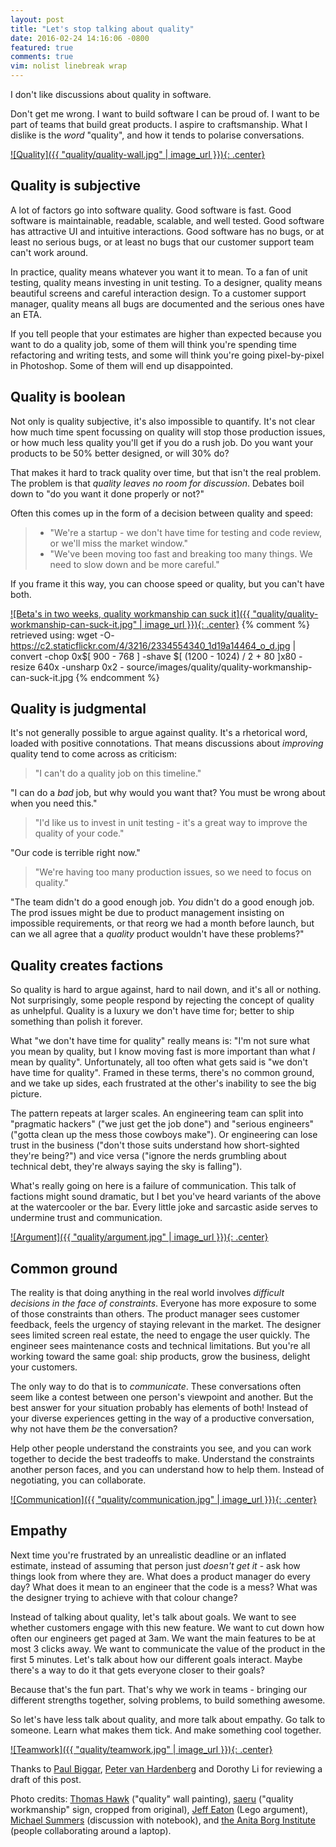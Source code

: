 ```yaml
---
layout: post
title: "Let's stop talking about quality"
date: 2016-02-24 14:16:06 -0800
featured: true
comments: true
vim: nolist linebreak wrap
---
```


I don't like discussions about quality in software.

Don't get me wrong.  I want to build software I can be proud of.  I want to be part of teams that build great products.  I aspire to craftsmanship.  What I dislike is the *word* "quality", and how it tends to polarise conversations.

[![Quality]({{ "quality/quality-wall.jpg" | image_url }}){: .center}](https://www.flickr.com/photos/thomashawk/16564397826)

## Quality is subjective

A lot of factors go into software quality.  Good software is fast.  Good software is maintainable, readable, scalable, and well tested.  Good software has attractive UI and intuitive interactions.  Good software has no bugs, or at least no serious bugs, or at least no bugs that our customer support team can't work around.

In practice, quality means whatever you want it to mean.  To a fan of unit testing, quality means investing in unit testing.  To a designer, quality means beautiful screens and careful interaction design.  To a customer support manager, quality means all bugs are documented and the serious ones have an ETA.

If you tell people that your estimates are higher than expected because you want to do a quality job, some of them will think you're spending time refactoring and writing tests, and some will think you're going pixel-by-pixel in Photoshop.  Some of them will end up disappointed.

<!-- more -->

## Quality is boolean

Not only is quality subjective, it's also impossible to quantify.  It's not clear how much time spent focussing on quality will stop those production issues, or how much less quality you'll get if you do a rush job.  Do you want your products to be 50% better designed, or will 30% do?

That makes it hard to track quality over time, but that isn't the real problem.  The problem is that *quality leaves no room for discussion*.  Debates boil down to "do you want it done properly or not?"

Often this comes up in the form of a decision between quality and speed:

> * "We're a startup - we don't have time for testing and code review, or we'll miss the market window."
> * "We've been moving too fast and breaking too many things.  We need to slow down and be more careful."

If you frame it this way, you can choose speed or quality, but you can't have both.

[![Beta's in two weeks, quality workmanship can suck it]({{ "quality/quality-workmanship-can-suck-it.jpg" | image_url }}){: .center}](https://www.flickr.com/photos/saeru/2334554340)
{% comment %}
retrieved using:
wget -O- https://c2.staticflickr.com/4/3216/2334554340_1d19a14464_o_d.jpg | convert -chop 0x$[ 900 - 768 ] -shave $[ (1200 - 1024) / 2 + 80 ]x80 -resize 640x -unsharp 0x2 - source/images/quality/quality-workmanship-can-suck-it.jpg
{% endcomment %}

## Quality is judgmental

It's not generally possible to argue against quality.  It's a rhetorical word, loaded with positive connotations.  That means discussions about *improving* quality tend to come across as criticism:

> "I can't do a quality job on this timeline."

"I can do a *bad* job, but why would you want that?  You must be wrong about when you need this."

> "I'd like us to invest in unit testing - it's a great way to improve the quality of your code."

"Our code is terrible right now."

> "We're having too many production issues, so we need to focus on quality."

"The team didn't do a good enough job.  *You* didn't do a good enough job.  The prod issues might be due to product management insisting on impossible requirements, or that reorg we had a month before launch, but can we all agree that a *quality* product wouldn't have these problems?"

## Quality creates factions

So quality is hard to argue against, hard to nail down, and it's all or nothing.  Not surprisingly, some people respond by rejecting the concept of quality as unhelpful.  Quality is a luxury we don't have time for; better to ship something than polish it forever.

What "we don't have time for quality" really means is: "I'm not sure what you mean by quality, but I know moving fast is more important than what *I* mean by quality".  Unfortunately, all too often what gets said is "we don't have time for quality".  Framed in these terms, there's no common ground, and we take up sides, each frustrated at the other's inability to see the big picture.

The pattern repeats at larger scales.  An engineering team can split into "pragmatic hackers" ("we just get the job done") and "serious engineers" ("gotta clean up the mess those cowboys make").  Or engineering can lose trust in the business ("don't those suits understand how short-sighted they're being?") and vice versa ("ignore the nerds grumbling about technical debt, they're always saying the sky is falling").

What's really going on here is a failure of communication.  This talk of factions might sound dramatic, but I bet you've heard variants of the above at the watercooler or the bar.  Every little joke and sarcastic aside serves to undermine trust and communication.

[![Argument]({{ "quality/argument.jpg" | image_url }}){: .center}](https://www.flickr.com/photos/jeffeaton/7436909698)

## Common ground

The reality is that doing anything in the real world involves *difficult decisions in the face of constraints*.  Everyone has more exposure to some of those constraints than others.  The product manager sees customer feedback, feels the urgency of staying relevant in the market.  The designer sees limited screen real estate, the need to engage the user quickly.  The engineer sees maintenance costs and technical limitations.  But you're all working toward the same goal: ship products, grow the business, delight your customers.

The only way to do that is to *communicate*.  These conversations often seem like a contest between one person's viewpoint and another.  But the best answer for your situation probably has elements of both!  Instead of your diverse experiences getting in the way of a productive conversation, why not have them *be* the conversation?

Help other people understand the constraints you see, and you can work together to decide the best tradeoffs to make.  Understand the constraints another person faces, and you can understand how to help them.  Instead of negotiating, you can collaborate.

[![Communication]({{ "quality/communication.jpg" | image_url }}){: .center}](https://www.flickr.com/photos/canonsnapper/8701575728)

## Empathy

Next time you're frustrated by an unrealistic deadline or an inflated estimate, instead of assuming that person just *doesn't get it* - ask how things look from where they are.  What does a product manager do every day?  What does it mean to an engineer that the code is a mess?  What was the designer trying to achieve with that colour change?

Instead of talking about quality, let's talk about goals.  We want to see whether customers engage with this new feature.  We want to cut down how often our engineers get paged at 3am.  We want the main features to be at most 3 clicks away.  We want to communicate the value of the product in the first 5 minutes.  Let's talk about how our different goals interact.  Maybe there's a way to do it that gets everyone closer to their goals?

Because that's the fun part.  That's why we work in teams - bringing our different strengths together, solving problems, to build something awesome.

So let's have less talk about quality, and more talk about empathy.  Go talk to someone.  Learn what makes them tick.  And make something cool together.

[![Teamwork]({{ "quality/teamwork.jpg" | image_url }}){: .center}](https://www.flickr.com/photos/abiwt/10283999515)


<p class="credits">
Thanks to
<a href="https://twitter.com/paulbiggar">Paul Biggar</a>,
<a href="https://twitter.com/pvh">Peter van Hardenberg</a> and
Dorothy Li for reviewing a draft of this post.
</p>

<p class="credits">
Photo credits:
<a href="https://www.flickr.com/photos/thomashawk/16564397826">Thomas Hawk</a>
("quality" wall painting),
<a href="https://www.flickr.com/photos/saeru/2334554340">saeru</a>
("quality workmanship" sign, cropped from original),
<a href="https://www.flickr.com/photos/jeffeaton/7436909698">Jeff Eaton</a>
(Lego argument),
<a href="https://www.flickr.com/photos/canonsnapper/8701575728">Michael Summers</a>
(discussion with notebook), and
<a href="https://www.flickr.com/photos/abiwt/10283999515">the Anita Borg Institute</a>
(people collaborating around a laptop).
</p>
